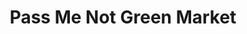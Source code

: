 ---
title: "Pass Me Not Green Market"
url: /mount-pocono/pass-me-not-green-market/
shop: health food
---